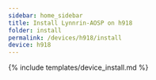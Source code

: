 ```yaml
---
sidebar: home_sidebar
title: Install Lynnrin-AOSP on h918
folder: install
permalink: /devices/h918/install
device: h918
---
```

{% include templates/device_install.md %}
